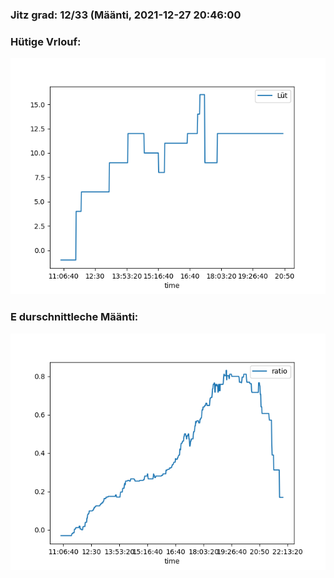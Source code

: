 ### Jitz grad: 12/33 (Määnti, 2021-12-27 20:46:00

### Hütige Vrlouf:
![Graph](Today.png)

### E durschnittleche Määnti:
![Graph](Määnti.png)